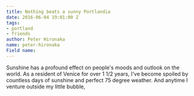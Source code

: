 ```yaml
---
title: Nothing beats a sunny Portlandia
date: 2016-06-04 19:01:00 Z
tags:
- portland
- friends
author: Peter Hironaka
name: peter-hironaka
Field name: 
---
```


 Sunshine has a profound effect on people's moods and outlook on the world. As a resident of Venice for over 1 1/2 years, I've become spoiled by countless days of sunshine and perfect 75 degree weather. And anytime I venture outside my little bubble,